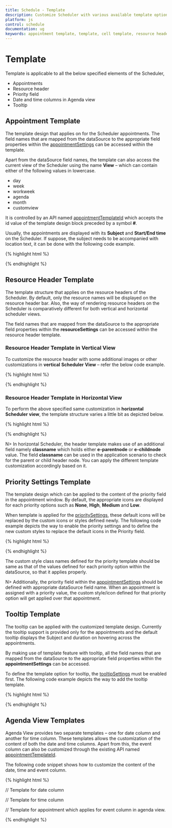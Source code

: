 ```yaml
---
title: Schedule - Template
description: Customize Scheduler with various available template options
platform: js
control: schedule
documentation: ug
keywords: appointment template, template, cell template, resource header 
---
```

# Template

Template is applicable to all the below specified elements of the Scheduler,

* Appointments
* Resource header
* Priority field
* Date and time columns in Agenda view
* Tooltip

## Appointment Template


The template design that applies on for the Scheduler appointments. The field names that are mapped from the dataSource to the appropriate field properties within the [appointmentSettings](/js/api/ejschedule#members:appointmentsettings) can be accessed within the template.

Apart from the dataSource field names, the template can also access the current view of the Scheduler using the name **View** – which can contain either of the following values in lowercase. 

* day
* week
* workweek
* agenda
* month
* customview

It is controlled by an API named [appointmentTemplateId](/js/api/ejschedule#members:appointmenttemplateid) which accepts the id value of the template design block preceded by a symbol **#**.

Usually, the appointments are displayed with its **Subject** and **Start/End time** on the Scheduler. If suppose, the subject needs to be accompanied with location text, it can be done with the following code example.

{% highlight html %}


<div id="Schedule1"></div>

<script id="apptemplate" type="text/x-jsrender">

{{if View !== "agenda"}}

<div style="height:100%; background-color:orange; margin-left: 5px;">

<div style="margin-left: 2px;">{{:Subject}}</div>

<div style="margin-left: 2px;">{{:Location}}</div>

</div>

{{else}}

<div>{{:Subject}}, {{:Location}}</div>

{{/if}}

</script>



<script type="text/javascript">

$(function () {

$("#Schedule1").ejSchedule({

currentDate: new Date(2015, 11, 2),

appointmentTemplateId: "#apptemplate",

appointmentSettings: {

dataSource: [{

Id: 100,

Subject: "Wild Discovery",

StartTime: new Date(2015, 11, 2, 9, 00),

EndTime: new Date(2015, 11, 2, 10, 30),

Location: "CHINA"

}]

}

});

});

</script>



{% endhighlight %}

## Resource Header Template

The template structure that applies on the resource headers of the Scheduler. By default, only the resource names will be displayed on the resource header bar. Also, the way of rendering resource headers on the Scheduler is comparatively different for both vertical and horizontal scheduler views. 

The field names that are mapped from the dataSource to the appropriate field properties within the **resourceSettings** can be accessed within the resource header template.

### Resource Header Template in Vertical View

To customize the resource header with some additional images or other customizations in **vertical** **Scheduler** **View** – refer the below code example.

{% highlight html %}


<div id="Schedule1"></div>

<script id="resTemplate" type="text/x-jsrender">

<div style="height:100%">

<div style="width:15px;height:15px;margin-left:275px;margin-top:2px;float:left;background:{{:ResourceColor}};"></div><div style="float:left;margin-left:5px;">{{:ResourceText}}</div> 

</div>

</script>



<script type="text/javascript">

$(function () {

$("#Schedule1").ejSchedule({

width: "100%",

currentDate: new Date(2015, 04, 05),

resourceHeaderTemplateId: "#resTemplate",

group: {

resources: ["Rooms"]

},

resources: [

{

field: "roomId",

title: "Room",

name: "Rooms", allowMultiple: false,

resourceSettings: { dataSource: [

{ ResourceText: "ROOM1", id: 1, ResourceColor: "orange" },

{ ResourceText: "ROOM2", id: 2, ResourceColor: "#56ca85"}],

text: "ResourceText", id: "id", color: "ResourceColor"

}

}],

appointmentSettings: {

resourceFields: "roomId",

dataSource: [{

Id: 101,

Subject: "Talk with Nature",

StartTime: new Date(2015, 11, 5, 10, 00),

EndTime: new Date(2015, 11, 5, 11, 00),

roomId: 2

}]

}

});

});

</script>



{% endhighlight %}

### Resource Header Template in Horizontal View

To perform the above specified same customization in **horizontal** **Scheduler** **view**, the template structure varies a little bit as depicted below.

{% highlight html %}


<div id="Schedule1"></div>

<script id="resTemplate" type="text/x-jsrender">

<div style="height:100%">

<div style="width:15px;height:15px;margin-right:5px;margin-top:2px;float:left;background:{{:ResColor}};"></div><div>{{:ResText}}</div> 

</div>

</script>



<script type="text/javascript">

$(function () {

$("#Schedule1").ejSchedule({

width: "100%", height: "500px",

currentDate: new Date(2015, 04, 05), orientation: "horizontal",

resourceHeaderTemplateId: "#resTemplate",

group: {

resources: ["Rooms"]

},

resources: [

{

field: "roomId",

title: "Room",

name: "Rooms", allowMultiple: false,

resourceSettings: { dataSource: [

{ ResText: "ROOM1", id: 1, ResColor: "orange" },

{ ResText: "ROOM2", id: 2, ResColor: "#56ca85"}],

text: "ResText", id: "id", color: "ResColor"

}

}],

appointmentSettings: {

resourceFields: "roomId",

dataSource: [{

Id: 101,

Subject: "Talk with Nature",

StartTime: new Date(2015, 11, 5, 10, 00),

EndTime: new Date(2015, 11, 5, 11, 00),

roomId: 2

}]

}

});

});

</script>



{% endhighlight %}

N> In horizontal Scheduler, the header template makes use of an additional field namely **classname** which holds either **e-parentnode** or **e-childnode** value. The field **classname** can be used in the application scenario to check for the parent or child header node. You can apply the different template customization accordingly based on it.

## Priority Settings Template

The template design which can be applied to the content of the priority field in the appointment window. By default, the appropriate icons are displayed for each priority options such as **None**, **High**, **Medium** and **Low**. 

When template is applied for the [prioritySettings](/js/api/ejschedule#members:prioritysettings), these default icons will be replaced by the custom icons or styles defined newly. The following code example depicts the way to enable the priority settings and to define the new custom styles to replace the default icons in the Priority field.

{% highlight html %}


<div id="Schedule1"></div>

<style type="text/css">

.critical,

.ultracritical,

.none {

height: 13px;

width: 13px;

float: left;

margin-right: 4px;

background-repeat: no-repeat;

background-size: 60px;

padding: 1px;

margin-top: 2px;

}

.critical {

background-color: orange;

background-position: -13px;

}

.ultracritical {

background-color: #56ca85;

background-position: -59px;

}

</style>



<script type="text/javascript">

$(function () {

$("#Schedule1").ejSchedule({

currentDate: new Date(2015, 11, 2),

prioritySettings: {

enable: true,

template: "<div class='${value}'></div>",

dataSource:

[{ text: "None", id: 1, value: "none" },

{ text: "Critical", id: 2, value: "critical" },

{ text: "Ultra Critical", id: 3, value: "ultracritical"}]

},

appointmentSettings: {

priority: "Priority",

dataSource: [{

Id: 100,

Subject: "Wild Discovery",

StartTime: new Date(2015, 11, 2, 9, 00),

EndTime: new Date(2015, 11, 2, 10, 30),

Location: "CHINA",

Priority: "critical"

}]

}

});

});

</script>



{% endhighlight %}

The custom style class names defined for the priority template should be same as that of the values defined for each priority option within the dataSource, so that it applies properly.

N> Additionally, the priority field within the [appointmentSettings](/js/api/ejschedule#members:appointmentsettings) should be defined with appropriate dataSource field name. When an appointment is assigned with a priority value, the custom style/icon defined for that priority option will get applied over that appointment.

## Tooltip Template

The tooltip can be applied with the customized template design. Currently the tooltip support is provided only for the appointments and the default tooltip displays the Subject and duration on hovering across the appointments. 

By making use of template feature with tooltip, all the field names that are mapped from the dataSource to the appropriate field properties within the **appointmentSettings** can be accessed.

To define the template option for tooltip, the [tooltipSettings](/js/api/ejschedule#members:tooltipsettings) must be enabled first. The following code example depicts the way to add the tooltip template.

{% highlight html %}


<div id="Schedule1"></div>

<script id="tooltipTemplate" type="text/x-jsrender">

<div style="width:145px">

<div style="padding-top:3px;">

<div style="float:left; font:13px Segoe UI; font-weight:bold;">Subject&nbsp;&nbsp;:&nbsp;</div>

<div style="padding-top:2px; font:12px Segoe UI SemiBold;">{{:Subject}}</div>

</div>

<div style="padding-top:3px">

<div style="float:left; font:13px Segoe UI; font-weight:bold;">Location:&nbsp;</div>

<div style="padding-top:2px; font:12px Segoe UI SemiBold;">{{:Location}}</div>

</div>

</div>

</script>



<script type="text/javascript">

$(function () {

$("#Schedule1").ejSchedule({

currentDate: new Date(2015, 11, 2),

tooltipSettings: {

enable: true,

template: "#tooltipTemplate"

},

appointmentSettings: {

dataSource: [{

Id: 100,

Subject: "Wild Discovery",

StartTime: new Date(2015, 11, 2, 9, 00),

EndTime: new Date(2015, 11, 2, 10, 30),

Location: "CHINA"

}]

}

});

});

</script>



{% endhighlight %}

## Agenda View Templates

Agenda View provides two separate templates – one for date column and another for time column. These templates allows the customization of the content of both the date and time columns. Apart from this, the event column can also be customized through the existing API named [appointmentTemplateId](/js/api/ejschedule#members:appointmenttemplateid).

The following code snippet shows how to customize the content of the date, time and event column.

{% highlight html %}


<div id="Schedule1"></div>

// Template for date column

<script id="datetemplate" type="text/x-jsrender">

<div style="height:100%">

<div>

<div>{{:~dateDisplay(StartTime)}}</div>

</div>

</div>

</script>

// Template for time column

<script id="timetemplate" type="text/x-jsrender">

<div style="height:100%">

<div>

<div>{{:~timeDisplay(StartTime)}}</div>

</div>

</div>

</script>

// Template for appointment which applies for event column in agenda view.

<script id="apptemplate" type="text/x-jsrender">

{{if View !== "agenda"}}

<div style="height:100%; background-color:orange; margin-left: 5px;">

<div style="margin-left: 2px;">{{:Subject}}</div>

<div style="margin-left: 2px;">{{:Location}}</div>

</div>

{{else}}

<div>{{:Subject}}, {{:Location}}</div>

{{/if}}

</script>

<script type="text/javascript">

function _getDate(date) {

var dateCol = new Date(date);

return dateCol.toDateString();

}

function _getTime(date) {

var time = new Date(date);

return time.toLocaleTimeString();

}



//Here, used the helper function to get the date and time value part from the StartTime.

$.views.helpers({ dateDisplay: _getDate, timeDisplay: _getTime });

$(function () {

$("#Schedule1").ejSchedule({

currentDate: new Date(2015, 11, 2),

appointmentTemplateId: "#apptemplate",

agendaViewSettings: {

dateColumnTemplateId: "#datetemplate",

timeColumnTemplateId: "#timetemplate"

},

appointmentSettings: {

dataSource: [{

Id: 100,

Subject: "Wild Discovery",

StartTime: new Date(2015, 11, 2, 9, 00),

EndTime: new Date(2015, 11, 2, 10, 30),

Location: "CHINA"

}]

}

});

});

</script>



{% endhighlight %}

